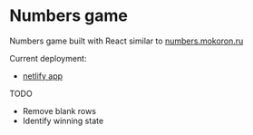 # Numbers game

Numbers game built with React similar to [numbers.mokoron.ru](https://numbers.mokoron.ru/)

Current deployment:

- [netlify app](https://64ecf41f246d8f00a4d56f70--stalwart-gelato-304e7d.netlify.app/)

TODO

- Remove blank rows
- Identify winning state
